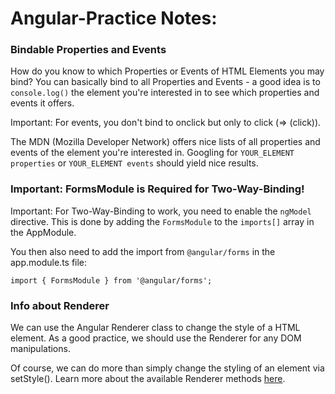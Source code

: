 # Angular-Practice Notes:

### Bindable Properties and Events
How do you know to which Properties or Events of HTML Elements you may bind? You can basically bind to all Properties and Events - a good idea is to `console.log()`  the element you're interested in to see which properties and events it offers.

Important: For events, you don't bind to onclick but only to click (=> (click)).

The MDN (Mozilla Developer Network) offers nice lists of all properties and events of the element you're interested in. Googling for `YOUR_ELEMENT properties`  or `YOUR_ELEMENT events`  should yield nice results.

### Important: FormsModule is Required for Two-Way-Binding!
Important: For Two-Way-Binding to work, you need to enable the `ngModel`  directive. This is done by adding the `FormsModule`  to the `imports[]`  array in the AppModule.

You then also need to add the import from `@angular/forms`  in the app.module.ts file:

`import { FormsModule } from '@angular/forms';`

### Info about Renderer
We can use the Angular Renderer class to change the style of a HTML element. As a good practice, we should use the Renderer for any DOM manipulations.

Of course, we can do more than simply change the styling of an element via setStyle(). Learn more about the available Renderer methods [here](https://angular.io/api/core/Renderer2).
